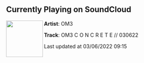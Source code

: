 ## Currently Playing on SoundCloud

[<img align="left" width="100" src="https://i1.sndcdn.com/artworks-HxxJmi7goQ6q8D82-9YPzsg-t500x500.jpg">](https://soundcloud.com/om3gen/om3-c-o-n-c-r-e-t-e-030622)

**Artist**: OM3 

**Track**: OM3 C O N C R E T E // 030622

Last updated at 03/06/2022 09:15
